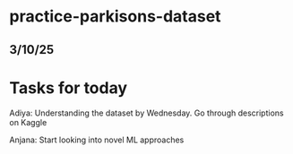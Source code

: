 # practice-parkisons-dataset

## 3/10/25

# Tasks for today

Adiya: Understanding the dataset by Wednesday. Go through descriptions on Kaggle

Anjana: Start looking into novel ML approaches